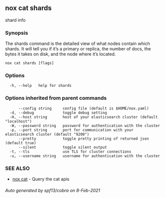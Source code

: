 ## nox cat shards

shard info

### Synopsis

The shards command is the detailed view of what nodes contain which shards.
It will tell you if it’s a primary or replica, the number of docs, the bytes it takes on disk, and the node where it’s located.

```
nox cat shards [flags]
```

### Options

```
  -h, --help   help for shards
```

### Options inherited from parent commands

```
      --config string     config file (default is $HOME/nox.yaml)
  -d, --debug             toggle debug setting
  -H, --host string       host of your elasticsearch cluster (default "localhost")
  -W, --password string   password for authentication with the cluster
  -p, --port string       port for communication with your elasticsearch cluster (default "9200")
      --pretty            toggle pretty printing of returned json (default true)
      --silent            toggle silent output
  -t, --tls               use TLS for cluster connections
  -u, --username string   username for authentication with the cluster
```

### SEE ALSO

* [nox cat](nox_cat.md)	 - Query the cat apis

###### Auto generated by spf13/cobra on 8-Feb-2021
